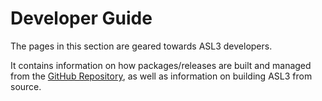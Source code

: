 # Developer Guide

The pages in this section are geared towards ASL3 developers. 

It contains information on how packages/releases are built and managed from the [GitHub Repository](https://github.com/AllStarLink), as well as information on building ASL3 from source.
